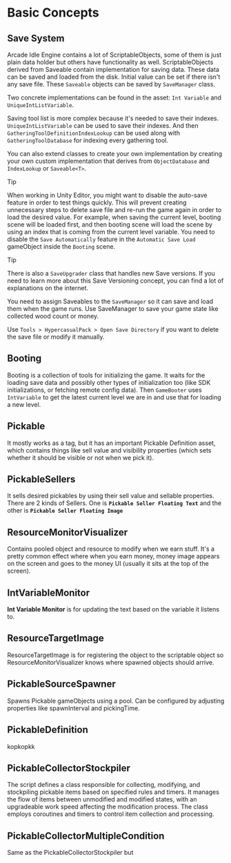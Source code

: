 # Basic Concepts


## Save System
Arcade Idle Engine contains a lot of ScriptableObjects, some of them is just plain data holder but others have functionality as well. ScriptableObjects derived from Saveable contain implementation for saving data. These data can be saved and loaded from the disk. Initial value can be set if there isn't any save file. These `Saveable` objects can be saved by `SaveManager` class. 

Two concrete implementations can be found in the asset:
`Int Variable` and `UniqueIntListVariable`.

Saving tool list is more complex because it's needed to save their indexes. `UniqueIntListVariable` can be used to save their indexes. And then `GatheringToolDefinitionIndexLookup` can be used along with `GatheringToolDatabase` for indexing every gathering tool. 

You can also extend classes to create your own implementation by creating your own custom implementation that derives from `ObjectDatabase` and `IndexLookup` or `Saveable<T>`.

> [!TIP]
> When working in Unity Editor, you might want to disable the auto-save feature in order to test things quickly. This will prevent creating unnecessary steps to delete save file and re-run the game again in order to load the desired value. For example, when saving the current level, booting scene will be loaded first, and then booting scene will load the scene by using an index that is coming from the current level variable. You need to disable the `Save Automatically` feature in the `Automatic Save Load` gameObject inside the `Booting` scene.

> [!TIP]
> There is also a `SaveUpgrader` class that handles new Save versions. If you need to learn more about this Save Versioning concept, you can find a lot of explanations on the internet.


You need to assign Saveables to the `SaveManager` so it can save and load them when the game runs. Use SaveManager to save your game state like collected wood count or money.

Use `Tools > HypercasualPack > Open Save Directory` if you want to delete the save file or modify it manually.


## Booting
Booting is a collection of tools for initializing the game. It waits for the loading save data and possibly other types of initialization too (like SDK initializations, or fetching remote config data). Then `GameBooter` uses `IntVariable` to get the latest current level we are in and use that for loading a new level.


## Pickable
It mostly works as a tag, but it has an important Pickable Definition asset, which contains things like sell value and visibility properties (which sets whether it should be visible or not when we pick it).


## PickableSellers
It sells desired pickables by using their sell value and sellable properties. There are 2 kinds of Sellers. One is **`Pickable Seller Floating Text`** and the other is **`Pickable Seller Floating Image`**


## ResourceMonitorVisualizer
Contains pooled object and resource to modify when we earn stuff. It's a pretty common effect where when you earn money, money image appears on the screen and goes to the money UI (usually it sits at the top of the screen).     
         
         
## IntVariableMonitor     
**Int Variable Monitor** is for updating the text based on the variable it listens to.


## ResourceTargetImage
ResourceTargetImage is for registering the object to the scriptable object so ResourceMonitorVisualizer knows where spawned objects should arrive.


## PickableSourceSpawner
Spawns Pickable gameObjects using a pool. Can be configured by adjusting properties like spawnInterval and pickingTime.


## PickableDefinition
kopkopkk


## PickableCollectorStockpiler
The script defines a class responsible for collecting, modifying, and stockpiling pickable items based on specified rules and timers. It manages the flow of items between unmodified and modified states, with an upgradeable work speed affecting the modification process. The class employs coroutines and timers to control item collection and processing.


## PickableCollectorMultipleCondition
Same as the PickableCollectorStockpiler but
